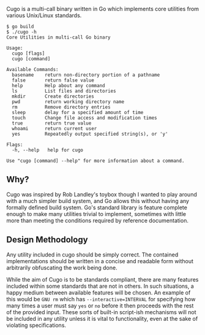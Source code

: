 Cugo is a multi-call binary written in Go which implements core utilities
from various Unix/Linux standards.

```
$ go build
$ ./cugo -h
Core Utilities in multi-call Go binary

Usage:
  cugo [flags]
  cugo [command]

Available Commands:
  basename    return non-directory portion of a pathname
  false       return false value
  help        Help about any command
  ls          List files and directories
  mkdir       Create directories
  pwd         return working directory name
  rm          Remove directory entries
  sleep       delay for a specified amount of time
  touch       Change file access and modification times
  true        return true value
  whoami      return current user
  yes         Repeatedly output specified string(s), or 'y'

Flags:
  -h, --help   help for cugo

Use "cugo [command] --help" for more information about a command.
```


## Why?
Cugo was inspired by Rob Landley's toybox though I wanted to play around
with a much simpler build system, and Go allows this without having any
formally defined build system. Go's standard library is feature complete
enough to make many utilities trivial to implement, sometimes with little
more than meeting the conditions required by reference documentation.


## Design Methodology
Any utility included in cugo should be simply correct. The contained
implementations should be written in a concise and readable form without
arbitrarily obfuscating the work being done.

While the aim of Cugo is to be standards compliant, there are many
features included within some standards that are not in others. In such
situations, a happy medium between available features will be chosen. An
example of this would be `GNU rm` which  has `--interactive=INTERVAL` for
specifying how many times a user must say `yes` or `no` before it then
proceeds with the rest of the provided input. These sorts of built-in
script-ish mechanisms will not be included in any utility unless it is
vital to functionality, even at the sake of violating specifications.
